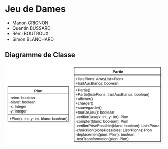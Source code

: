 # Jeu de Dames

- Manon GRIGNON
- Quentin BUSSARD
- Rémi BOUTROUX
- Simon BLANCHARD

## Diagramme de Classe

![Diagramme de classe](/DiagrammeDeClasse.svg)